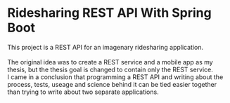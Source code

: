 # Ridesharing REST API With Spring Boot

This project is a REST API for an imagenary ridesharing application. 
<br>
<br>
The original idea was to create a REST service and a mobile app as my thesis, but the thesis goal is changed to contain only the REST service.
<br>
I came in a conclusion that programming a REST API and writing about the process, tests, useage and science behind it can be tied easier together
than trying to write about two separate applications.
